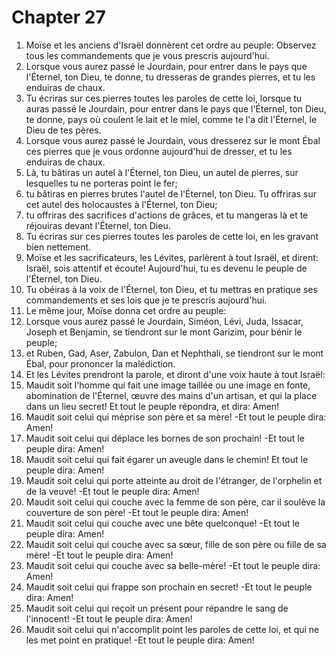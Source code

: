 # Chapter 27

1. Moïse et les anciens d'Israël donnèrent cet ordre au peuple: Observez tous les commandements que je vous prescris aujourd'hui.
2. Lorsque vous aurez passé le Jourdain, pour entrer dans le pays que l'Éternel, ton Dieu, te donne, tu dresseras de grandes pierres, et tu les enduiras de chaux.
3. Tu écriras sur ces pierres toutes les paroles de cette loi, lorsque tu auras passé le Jourdain, pour entrer dans le pays que l'Éternel, ton Dieu, te donne, pays où coulent le lait et le miel, comme te l'a dit l'Éternel, le Dieu de tes pères.
4. Lorsque vous aurez passé le Jourdain, vous dresserez sur le mont Ébal ces pierres que je vous ordonne aujourd'hui de dresser, et tu les enduiras de chaux.
5. Là, tu bâtiras un autel à l'Éternel, ton Dieu, un autel de pierres, sur lesquelles tu ne porteras point le fer;
6. tu bâtiras en pierres brutes l'autel de l'Éternel, ton Dieu. Tu offriras sur cet autel des holocaustes à l'Éternel, ton Dieu;
7. tu offriras des sacrifices d'actions de grâces, et tu mangeras là et te réjouiras devant l'Éternel, ton Dieu.
8. Tu écriras sur ces pierres toutes les paroles de cette loi, en les gravant bien nettement.
9. Moïse et les sacrificateurs, les Lévites, parlèrent à tout Israël, et dirent: Israël, sois attentif et écoute! Aujourd'hui, tu es devenu le peuple de l'Éternel, ton Dieu.
10. Tu obéiras à la voix de l'Éternel, ton Dieu, et tu mettras en pratique ses commandements et ses lois que je te prescris aujourd'hui.
11. Le même jour, Moïse donna cet ordre au peuple:
12. Lorsque vous aurez passé le Jourdain, Siméon, Lévi, Juda, Issacar, Joseph et Benjamin, se tiendront sur le mont Garizim, pour bénir le peuple;
13. et Ruben, Gad, Aser, Zabulon, Dan et Nephthali, se tiendront sur le mont Ébal, pour prononcer la malédiction.
14. Et les Lévites prendront la parole, et diront d'une voix haute à tout Israël:
15. Maudit soit l'homme qui fait une image taillée ou une image en fonte, abomination de l'Éternel, œuvre des mains d'un artisan, et qui la place dans un lieu secret! Et tout le peuple répondra, et dira: Amen!
16. Maudit soit celui qui méprise son père et sa mère! -Et tout le peuple dira: Amen!
17. Maudit soit celui qui déplace les bornes de son prochain! -Et tout le peuple dira: Amen!
18. Maudit soit celui qui fait égarer un aveugle dans le chemin! Et tout le peuple dira: Amen!
19. Maudit soit celui qui porte atteinte au droit de l'étranger, de l'orphelin et de la veuve! -Et tout le peuple dira: Amen!
20. Maudit soit celui qui couche avec la femme de son père, car il soulève la couverture de son père! -Et tout le peuple dira: Amen!
21. Maudit soit celui qui couche avec une bête quelconque! -Et tout le peuple dira: Amen!
22. Maudit soit celui qui couche avec sa sœur, fille de son père ou fille de sa mère! -Et tout le peuple dira: Amen!
23. Maudit soit celui qui couche avec sa belle-mère! -Et tout le peuple dira: Amen!
24. Maudit soit celui qui frappe son prochain en secret! -Et tout le peuple dira: Amen!
25. Maudit soit celui qui reçoit un présent pour répandre le sang de l'innocent! -Et tout le peuple dira: Amen!
26. Maudit soit celui qui n'accomplit point les paroles de cette loi, et qui ne les met point en pratique! -Et tout le peuple dira: Amen!


